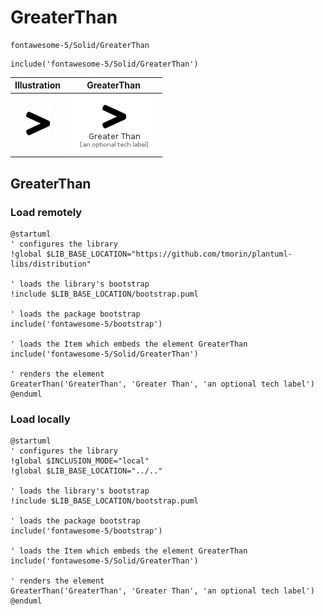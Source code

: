 # GreaterThan


```text
fontawesome-5/Solid/GreaterThan
```

```text
include('fontawesome-5/Solid/GreaterThan')
```



| Illustration | GreaterThan |
| :---: | :---: |
| ![illustration for Illustration](../../fontawesome-5/Solid/GreaterThan.png) | ![illustration for GreaterThan](../../fontawesome-5/Solid/GreaterThan.Local.png) |




## GreaterThan

### Load remotely
```plantuml
@startuml
' configures the library
!global $LIB_BASE_LOCATION="https://github.com/tmorin/plantuml-libs/distribution"

' loads the library's bootstrap
!include $LIB_BASE_LOCATION/bootstrap.puml

' loads the package bootstrap
include('fontawesome-5/bootstrap')

' loads the Item which embeds the element GreaterThan
include('fontawesome-5/Solid/GreaterThan')

' renders the element
GreaterThan('GreaterThan', 'Greater Than', 'an optional tech label')
@enduml
```

### Load locally
```plantuml
@startuml
' configures the library
!global $INCLUSION_MODE="local"
!global $LIB_BASE_LOCATION="../.."

' loads the library's bootstrap
!include $LIB_BASE_LOCATION/bootstrap.puml

' loads the package bootstrap
include('fontawesome-5/bootstrap')

' loads the Item which embeds the element GreaterThan
include('fontawesome-5/Solid/GreaterThan')

' renders the element
GreaterThan('GreaterThan', 'Greater Than', 'an optional tech label')
@enduml
```

